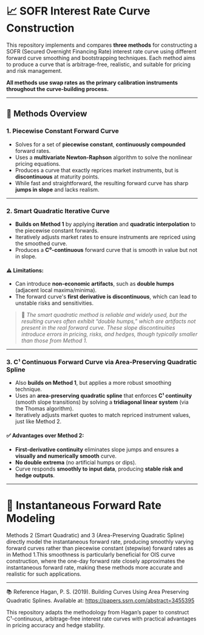 # 📈 SOFR Interest Rate Curve Construction
This repository implements and compares **three methods** for constructing a SOFR (Secured Overnight Financing Rate) interest rate curve using different forward curve smoothing and bootstrapping techniques. Each method aims to produce a curve that is arbitrage-free, realistic, and suitable for pricing and risk management.

**All methods use swap rates as the primary calibration instruments throughout the curve-building process.**

---

## 🔧 Methods Overview

### 1. **Piecewise Constant Forward Curve**

- Solves for a set of **piecewise constant**, **continuously compounded** forward rates.
- Uses a **multivariate Newton-Raphson** algorithm to solve the nonlinear pricing equations.
- Produces a curve that exactly reprices market instruments, but is **discontinuous** at maturity points.
- While fast and straightforward, the resulting forward curve has sharp **jumps in slope** and lacks realism.

---

### 2. **Smart Quadratic Iterative Curve**

- **Builds on Method 1** by applying **iteration** and **quadratic interpolation** to the piecewise constant forwards.
- Iteratively adjusts market rates to ensure instruments are repriced using the smoothed curve.
- Produces a **C⁰-continuous** forward curve that is smooth in value but not in slope.

#### ⚠ Limitations:
- Can introduce **non-economic artifacts**, such as **double humps** (adjacent local maxima/minima).
- The forward curve's **first derivative is discontinuous**, which can lead to unstable risks and sensitivities.

> 📌 *The smart quadratic method is reliable and widely used, but the resulting curves often exhibit “double humps,” which are artifacts not present in the real forward curve. These slope discontinuities introduce errors in pricing, risks, and hedges, though typically smaller than those from Method 1.*

---

### 3. **C¹ Continuous Forward Curve via Area-Preserving Quadratic Spline**

- Also **builds on Method 1**, but applies a more robust smoothing technique.
- Uses an **area-preserving quadratic spline** that enforces **C¹ continuity** (smooth slope transitions) by solving a **tridiagonal linear system** (via the Thomas algorithm).
- Iteratively adjusts market quotes to match repriced instrument values, just like Method 2.

#### ✅ Advantages over Method 2:
- **First-derivative continuity** eliminates slope jumps and ensures a **visually and numerically smooth** curve.
- **No double extrema** (no artificial humps or dips).
- Curve responds **smoothly to input data**, producing **stable risk and hedge outputs**.

---

#  📌 Instantaneous Forward Rate Modeling
Methods 2 (Smart Quadratic) and 3 (Area-Preserving Quadratic Spline) directly model the instantaneous forward rate, producing smoothly varying forward curves rather than piecewise constant (stepwise) forward rates as in Method 1.This smoothness is particularly beneficial for OIS curve construction, where the one-day forward rate closely approximates the instantaneous forward rate, making these methods more accurate and realistic for such applications.

---


📚 Reference
Hagan, P. S. (2019).
Building Curves Using Area Preserving Quadratic Splines.
Available at: https://papers.ssrn.com/abstract=3455395

This repository adapts the methodology from Hagan’s paper to construct C¹-continuous, arbitrage-free interest rate curves with practical advantages in pricing accuracy and hedge stability.
